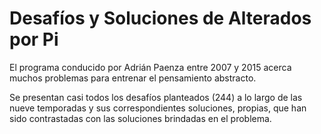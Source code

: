 # Desafíos y Soluciones de Alterados por Pi
El programa conducido por Adrián Paenza entre 2007 y 2015 acerca muchos problemas para entrenar el pensamiento abstracto.

Se presentan casi todos los desafíos planteados (244) a lo largo de las nueve temporadas y sus correspondientes soluciones, propias, que han sido contrastadas con las soluciones brindadas en el problema.
